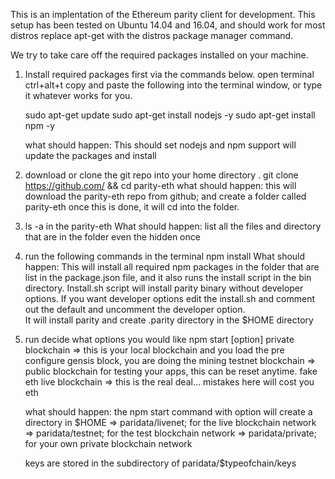 This is an implentation of the Ethereum parity client for development.
This setup has been tested on Ubuntu 14.04 and 16.04, and should work for most distros replace apt-get with the distros package manager command.

We try to take care off the required packages installed on your machine.

1. Install required packages first via the commands below.
    open terminal ctrl+alt+t copy and paste the following into the terminal window, or type it whatever works for you.

    sudo apt-get update
    sudo apt-get install nodejs -y
    sudo apt-get install npm -y

    what should happen:
        This should set nodejs and npm support
        will update the packages and install

2. download or clone the git repo into your home directory .
    git clone https://github.com/   && cd parity-eth
    what should happen:
        this will download the parity-eth repo from github; and create a folder called parity-eth
        once this is done, it will cd into the folder.

3. ls -a in the parity-eth
    What should happen:
      list all the files and directory that are in the folder even the hidden once

4. run the following commands in the terminal
    npm install
    What should happen:
      This will install all required npm packages in the folder that are list in the package.json file, and it also runs the install script in the bin directory.
      Install.sh script will install parity binary without developer options. If you want developer options edit the install.sh and comment out the default and uncomment the developer option.  
      It will install parity and create .parity directory in the $HOME directory

5. run decide what options you would like
    npm start [option]
    private blockchain => this is your local blockchain and you load the pre configure gensis block, you are doing the mining
    testnet blockchain => public blockchain for testing your apps, this can be reset anytime. fake eth
    live blockchain => this is the real deal... mistakes here will cost you eth

    what should happen:
      the npm start command with option will create a directory in $HOME
      => paridata/livenet; for the live blockchain network
      => paridata/testnet; for the test blockchain network
      => paridata/private; for your own private blockchain network

      keys are stored in the subdirectory of paridata/$typeofchain/keys
